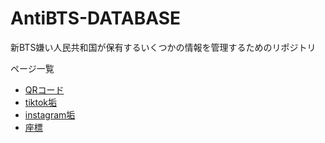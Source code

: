 # AntiBTS-DATABASE
新BTS嫌い人民共和国が保有するいくつかの情報を管理するためのリポジトリ


ページ一覧

 - [QRコード](http://google.com)
 - [tiktok垢](http://google.com)
 - [instagram垢](http://google.com)
 - [座標](http://google.com)
